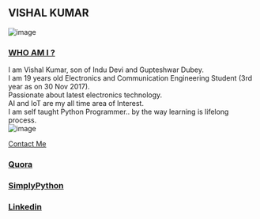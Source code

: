 ## VISHAL KUMAR
![image](https://qph.ec.quoracdn.net/main-qimg-79d77e3edbad4e35785402b59ce42b91-c)
### [WHO AM I ?](#WhoamI)
I am Vishal Kumar, son of Indu Devi and Gupteshwar Dubey.  
I am 19 years old Electronics and Communication Engineering Student (3rd year as on 30 Nov 2017).  
Passionate about latest electronics technology.  
AI and IoT are my all time area of Interest.  
I am self taught Python Programmer.. by the way learning is lifelong process.  
![image](https://qph.fs.quoracdn.net/main-thumb-113402770-200-agpgpkvhzjjshtivxogrhwsfhnewqzno.jpeg)


[Contact Me](#ContactMe)
### [Quora](https://www.quora.com/profile/Vishal-566)
### [SimplyPython](https://simplypython.quora.com)
### [Linkedin](https://www.linkedin.com/in/the-vishal)
